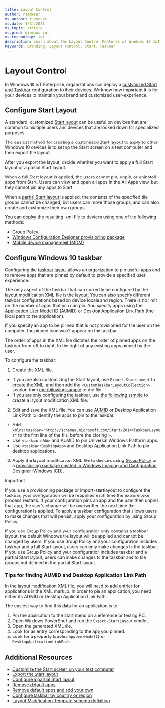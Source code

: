 ```yaml
---
title: Layout Control
author: rsameser
ms.author: riameser
ms.date: 1/31/2021
ms.topic: article
ms.prod: windows-iot
ms.technology: iot
description: Learn about the Layout Control Features of Windows 10 IoT Enterprise.
keywords: Branding, Layout Control, Start, Taskbar
---
```

# Layout Control
In Windows 10 IoT Enterprise, organizations can deploy a [customized Start and Taskbar](https://docs.microsoft.com/windows/configuration/windows-10-start-layout-options-and-policies) configuration to their devices. We know how important it is for your devices to maintain your brand and customized user-experience.

## Configure Start Layout
A standard, customized [Start layout](https://docs.microsoft.com/windows/configuration/customize-and-export-start-layout) can be useful on devices that are common to multiple users and devices that are locked down for specialized purposes.

The easiest method for creating a [customized Start layout](https://docs.microsoft.com/windows/configuration/customize-and-export-start-layout) to apply to other Windows 10 devices is to set up the Start screen on a test computer and then export the layout.

After you export the layout, decide whether you want to apply a full Start layout or a partial Start layout.

When a full Start layout is applied, the users cannot pin, unpin, or uninstall apps from Start. Users can view and open all apps in the All Apps view, but they cannot pin any apps to Start.

When a [partial Start layout](https://docs.microsoft.com/windows/configuration/customize-and-export-start-layout#configure-a-partial-start-layout) is applied, the contents of the specified tile groups cannot be changed, but users can move those groups, and can also create and customize their own groups.

You can deploy the resulting .xml file to devices using one of the following methods:

* [Group Policy](https://docs.microsoft.com/windows/configuration/customize-windows-10-start-screens-by-using-group-policy)
* [Windows Configuration Designer provisioning package](https://docs.microsoft.com/windows/configuration/customize-windows-10-start-screens-by-using-provisioning-packages-and-icd)
* [Mobile device management (MDM)](https://docs.microsoft.com/windows/configuration/customize-windows-10-start-screens-by-using-mobile-device-management)

## Configure Windows 10 taskbar
Configuring the [taskbar layout](https://docs.microsoft.com/windows/configuration/configure-windows-10-taskbar) allows an organization to pin useful apps and to remove apps that are pinned by default to provide a specified user experience.

The only aspect of the taskbar that can currently be configured by the layout modification XML file is the layout. You can also specify different taskbar configurations based on device locale and region. There is no limit on the number of apps that you can pin. You specify apps using the [Application User Model ID (AUMID)](https://go.microsoft.com/fwlink/p/?LinkId=614867) or Desktop Application Link Path (the local path to the application).

If you specify an app to be pinned that is not provisioned for the user on the computer, the pinned icon won't appear on the taskbar.

The order of apps in the XML file dictates the order of pinned apps on the taskbar from left to right, to the right of any existing apps pinned by the user.

To configure the taskbar:
1. Create the XML file.
* If you are also customizing the Start layout, use ```Export-StartLayout``` to create the XML, and then add the ```<CustomTaskbarLayoutCollection>``` section from [the following sample](https://docs.microsoft.com/windows/configuration/configure-windows-10-taskbar#sample-taskbar-configuration-added-to-start-layout-xml-file) to the file.
* If you are only configuring the taskbar, use [the following sample](https://docs.microsoft.com/windows/configuration/configure-windows-10-taskbar#sample-taskbar-configuration-xml-file) to create a layout modification XML file.

2. Edit and save the XML file. You can use [AUMID](https://go.microsoft.com/fwlink/p/?LinkId=614867) or Desktop Application Link Path to identify the apps to pin to the taskbar.
* Add ```xmlns:taskbar="http://schemas.microsoft.com/Start/2014/TaskbarLayout"``` to the first line of the file, before the closing >.
* Use ```<taskbar:UWA>``` and AUMID to pin Universal Windows Platform apps.
* Use ```<taskbar:DesktopApp>``` and Desktop Application Link Path to pin desktop applications.

3. Apply the layout modification XML file to devices using [Group Policy](https://docs.microsoft.com/windows/configuration/customize-windows-10-start-screens-by-using-group-policy) or a [provisioning package created in Windows Imaging and Configuration Designer (Windows ICD)](https://docs.microsoft.com/windows/configuration/customize-windows-10-start-screens-by-using-provisioning-packages-and-icd).

> [!IMPORTANT]
>
> If you use a provisioning package or import-startlayout to configure the taskbar, your configuration will be reapplied each time the explorer.exe process restarts. If your configuration pins an app and the user then unpins that app, the user's change will be overwritten the next time the configuration is applied. To apply a taskbar configuration that allows users to make changes that will persist, apply your configuration by using Group Policy.
>
> If you use Group Policy and your configuration only contains a taskbar layout, the default Windows tile layout will be applied and cannot be changed by users. If you use Group Policy and your configuration includes taskbar and a full Start layout, users can only make changes to the taskbar. If you use Group Policy and your configuration includes taskbar and a partial Start layout, users can make changes to the taskbar and to tile groups not defined in the partial Start layout.

### Tips for finding AUMID and Desktop Application Link Path
In the layout modification XML file, you will need to add entries for applications in the XML markup. In order to pin an application, you need either its AUMID or Desktop Application Link Path.

The easiest way to find this data for an application is to:

1. Pin the application to the Start menu on a reference or testing PC.
2. Open Windows PowerShell and run the ```Export-StartLayout``` cmdlet.
3. Open the generated XML file.
4. Look for an entry corresponding to the app you pinned.
5. Look for a property labeled ```AppUserModelID``` or ```DesktopApplicationLinkPath```.

## Additional Resources
* [Customize the Start screen on your test computer](https://docs.microsoft.com/windows/configuration/customize-and-export-start-layout#customize-the-start-screen-on-your-test-computer)
* [Export the Start layout](https://docs.microsoft.com/windows/configuration/customize-and-export-start-layout#export-the-start-layout)
* [Configure a partial Start layout](https://docs.microsoft.com/windows/configuration/customize-and-export-start-layout#configure-a-partial-start-layout)
* [Remove default apps](https://docs.microsoft.com/windows/configuration/configure-windows-10-taskbar#remove-default-apps)
* [Remove default apps and add your own](https://docs.microsoft.com/windows/configuration/configure-windows-10-taskbar#remove-default-apps-and-add-your-own)
* [Configure taskbar by country or region](https://docs.microsoft.com/windows/configuration/configure-windows-10-taskbar#configure-taskbar-by-country-or-region)
* [Layout Modification Template schema definition](https://docs.microsoft.com/windows/configuration/configure-windows-10-taskbar#layout-modification-template-schema-definition)
